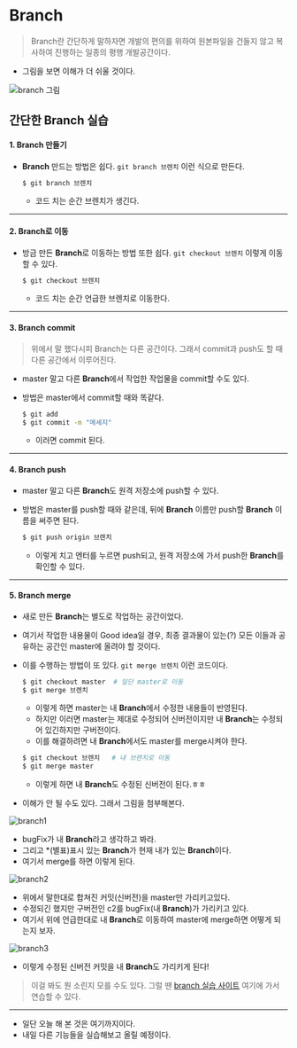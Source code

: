 # Branch

> Branch란 간단하게 말하자면 개발의 편의를 위하여 원본파일을 건들지 않고 복사하여 진행하는 일종의 평행 개발공간이다.

- 그림을 보면 이해가 더 쉬울 것이다.

![branch 그림](http://woowabros.github.io/img/2017-10-30/git-flow_overall_graph.png)



## 간단한 Branch 실습

#### 1. Branch 만들기

- **Branch** 만드는 방법은 쉽다. `git branch 브렌치` 이런 식으로 만든다.

  ```bash
  $ git branch 브렌치
  ```

  - 코드 치는 순간 브렌치가 생긴다.

---

#### 2. Branch로 이동

- 방금 만든 **Branch**로 이동하는 방법 또한 쉽다. `git checkout 브렌치` 이렇게 이동할 수 있다.

  ```bash
  $ git checkout 브렌치
  ```

  - 코드 치는 순간 언급한 브렌치로 이동한다.

---

#### 3. Branch commit

> 위에서 말 했다시피 Branch는 다른 공간이다. 그래서 commit과 push도 할 때 다른 공간에서 이루어진다.

- master 말고 다른 **Branch**에서 작업한 작업물을 commit할 수도 있다.

- 방법은 master에서 commit할 때와 똑같다.

  ```bash
  $ git add 
  $ git commit -m "메세지"
  ```

  - 이러면 commit 된다.

---

#### 4. Branch push

- master 말고 다른 **Branch**도 원격 저장소에 push할 수 있다.

- 방법은 master를 push할 때와 같은데, 뒤에 **Branch** 이름만 push할 **Branch** 이름을 써주면 된다.

  ```bash
  $ git push origin 브렌치
  ```

  - 이렇게 치고 엔터를 누르면 push되고, 원격 저장소에 가서 push한 **Branch**를 확인할 수 있다.

---

#### 5. Branch merge

- 새로 만든 **Branch**는 별도로 작업하는 공간이었다.

- 여기서 작업한 내용물이 Good idea일 경우, 최종 결과물이 있는(?) 모든 이들과 공유하는 공간인 master에 올려야 할 것이다.

- 이를 수행하는 방법이 또 있다. `git merge 브렌치` 이런 코드이다.

  ```bash
  $ git checkout master  # 일단 master로 이동
  $ git merge 브렌치
  ```

  - 이렇게 하면 master는 내 **Branch**에서 수정한 내용들이 반영된다.
  - 하지만 이러면 master는 제대로 수정되어 신버전이지만 내 **Branch**는 수정되어 있긴하지만 구버전이다.
  - 이를 해결하려면 내 **Branch**에서도 master를 merge시켜야 한다.

  ```bash
  $ git checkout 브렌치   # 내 브렌치로 이동
  $ git merge master
  ```

  - 이렇게 하면 내 **Branch**도 수정된 신버전이 된다.ㅎㅎ

- 이해가 안 될 수도 있다. 그래서 그림을 첨부해본다.

![branch1](D:\USER\Desktop\yangho\브렌치1.PNG)

- bugFix가 내 **Branch**라고 생각하고 봐라.
- 그리고 *(별표)표시 있는 **Branch**가 현재 내가 있는 **Branch**이다.
- 여기서 merge를 하면 이렇게 된다.

![branch2](D:\USER\Desktop\yangho\브렌치2.PNG)

- 위에서 말한대로 합쳐진 커밋(신버전)을 master만 가리키고있다.
- 수정되긴 했지만 구버전인 c2를 bugFix(내 **Branch**)가 가리키고 있다.
- 여기서 위에 언급한대로 내 **Branch**로 이동하여 master에 merge하면 어떻게 되는지 보자.

![branch3](D:\USER\Desktop\yangho\브렌치3.PNG)

- 이렇게 수정된 신버전 커밋을 내 **Branch**도 가리키게 된다!

> 이걸 봐도 뭔 소린지 모를 수도 있다. 그럴 땐 [branch 실습 사이트](https://learngitbranching.js.org/?locale=ko) 여기에 가서 연습할 수 있다.

---

- 일단 오늘 해 본 것은 여기까지이다.
- 내일 다른 기능들을 실습해보고 올릴 예정이다.